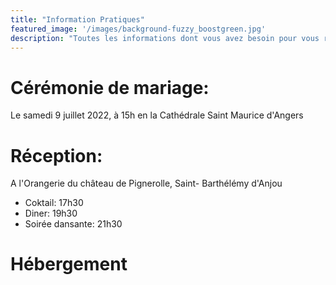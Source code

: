 ```yaml
---
title: "Information Pratiques"
featured_image: '/images/background-fuzzy_boostgreen.jpg'
description: "Toutes les informations dont vous avez besoin pour vous rendre au mariage"
---
```


# Cérémonie de mariage: 

Le samedi 9 juillet 2022, à 15h en la Cathédrale Saint Maurice d'Angers 

# Réception: 

A l'Orangerie du château de Pignerolle, Saint- Barthélémy d'Anjou

* Coktail: 17h30 
* Diner: 19h30
* Soirée dansante: 21h30

# Hébergement






